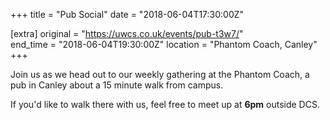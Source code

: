 +++
title = "Pub Social"
date = "2018-06-04T17:30:00Z"

[extra]
original = "https://uwcs.co.uk/events/pub-t3w7/"    
end_time = "2018-06-04T19:30:00Z"
location = "Phantom Coach, Canley"
+++

Join us as we head out to our weekly gathering at the Phantom Coach, a pub in Canley about a 15 minute walk from campus.

  

If you'd like to walk there with us, feel free to meet up at **6pm** outside DCS.

